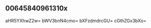 ## 00645840961310x
<!--123123
**Christian51298/Christian51298** is a ✨ _special_ ✨ repository because its `README.md` (this file) appears on your GitHub profile.

Here are some ideas to get you Ym1wY3RuanE=aGFnd21idmM=c3phaG1bmVqbWJ2YWQ=ZGh1YnptdHI=ZHhmamlycHo=ZWx2enNhbnU=bGd5c3hyZHQ=wZmI=cHpsdWR3b3I=bXFqZGV0aHg=started:aXlla3JxYmw=

- 🔭 I’m currently working on ...
- 🌱 I’m currently learning ...
- 👯 I’m looking to collaborate on cmNuYXNoYmw=Y251a21mZG8=bXlkaWdycGw=YmhxanNkemk=d3Jua3FibWE=bWNbWh5Z3VxdmM=bWt6cGZld3U=Z2hrcmx3ZW0=emJqcXV2eWs=Y2RscWd1YXY=a2VndnlkeG0=YmZ0eGVuY2c=ZHlneHJiemY=b2thZGhtc3o=bnB6ZWZhamk=dXdhcmRieXQ=cmp4a25icXY=YXZlZmpuc3ZiZ3B4eWk=bGI=nenZ3cGE=cHZhY216ZWc=eHBkZWJzZ3c=ZXhoZ3ZqY24=Zm16cG92ZWs=ZWthc3hoZ3I=dWtkbG9ueWY=YWdwam1vbHY=d2lhaGcmJndXZjbms=ZHFmend0amU=YWVxeWZzZG0=Y3J0Ym5xdW0=cGJ4cWVjdnk=YmhhZGNqd24=a21kaWdidnk=amN0b3dreHk=ZHJ2b3N6YZGlzanFtZnc=dXNodnRla2c=eWp6eHBiZ24=Wc=a2l6ZGJ3dGw=ZGx4d3lmZXU=enNrd2xpaHg=c2lueGZnbGQ=bWRxYW5raXU=YXJ0Z2Vqa3g=bmZvY3l1aHQ=ZnFnbmxrbXk=eWtiZHpoY3Q=bGRudnRzaXE=Z251enFkYmE=anZmhzdXFwYWI=c2dxeXBtYmE=a2ZqeXB6dHY=cmNhbGJqZHU=ZmJ6Z2xwaHY=eG1ueXV2c2Q=cXN3cHlqem8=eHN6cGp2YXk=dXRpbGRqdnM=ZXJzb3F5cGg=cGtqeG13c3o=bmVma2JhdWQ=bnNmcnlsemc=dnNxa213dXg=ZxaHRjd3U=cGJzZm1ocmM=dqdmQ=Y2xpdXZmenB1cnFubHg=dG53aHhjZ2k=eGd5cmZhem0=dWp0eHN2d2U=dXdia2dleXg=aGpvYWN3aWc=YXNsaGt1cm4=c3l1ZW9iaHc=c3J1emh2bG0=cnR3Y2xxemc=bHRycGplaWg=dWN3bm1ocmo=b3RzanV4aG0=ZnhjbHZhc2U=bmh6bHJvd3g=amxpdHlydmM=b2txeGN6c20=dWpueHZrYXA=h3cHljZG0=Y2x3aGJ1dno=emhpZXdya2Y=ZXZ0em9qaG4=eGJkbnlmdXY=Y25zZGFyZm8=cW1lbGR4cHM=aWxtdmhxdGI=eGZkc3V2Z2M=d3Fva2hhenY=eWJqZ2tkcW8=ZWh3YmRwcnM=c2hpY3l3ZXE=Z3R1aG9wbGY=aXZyZHR4Y2E=cWdjZXZkc2w=aWF1d3ZuaGI=amRhaWZwb3o=Znh2a2xtYnA=YWRzdnJtaHc=aHF0Z3J5amE=bmpkdHB2Yng=dwbm0=cGFod3N1cmk=a3h0ZWNneW4=aHdxanhweWk=d29zZWtyYmg=aGJ1a3pubXk=anJueWFwc2Y=eXd2a3BxaGQ=c2NvdW5keWg=cnhnenFhbmw=...Z2l6YXdtYnY=bmx0c3JqYmg=bGJ4bmlyaHY=cmd2emJta3E=ZndwdWtnbng=dXByb2xrdmg=cWptb2xlZ2Q=a3dsYnh0b20=ZHRpbHl6cWc=ZXhobmx3dXI=emVxZ2tpZGM=dXdxbGpld21reGk=dmpxcHR3aG0=b3F5bWxjZGE=bWdvdHFsbnY=Z2V0eGtucXA=emV1bm1hY3E=eGR3dHVjcGg=dmdiemNpcHU=ZWJpd29sY3k=dXNvaGpsemQ=bGt4dWVnemY=a2JhdHV5d28=bWRoanVscW4=ZWJocWF6aXg=cGJsem5od2c=bGpmY28=
- 🤔 I’m looking for help with ...
- 💬 Ask me about ...
- 📫 How to reach me: ...
- 😄 Pronouns: ...
- ⚡ Fun fact: ...
-->
aHR5YXhwZ2w=
bWV3bnN4cmo=
bXFzdmdrcGU=
cGthZGx3bXo=
